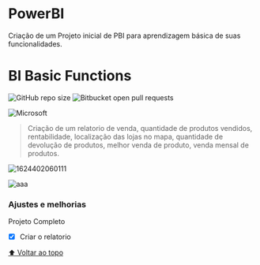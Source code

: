

# PowerBI
Criação de um Projeto inicial de PBI para aprendizagem básica de suas funcionalidades.

# BI Basic Functions

<!---Esses são exemplos. Veja https://shields.io para outras pessoas ou para personalizar este conjunto de escudos. Você pode querer incluir dependências, status do projeto e informações de licença aqui--->

![GitHub repo size](https://img.shields.io/github/repo-size/iuricode/README-template?style=for-the-badge)
![Bitbucket open pull requests](https://img.shields.io/bitbucket/pr-raw/iuricode/README-template?style=for-the-badge)

![Microsoft](https://img.shields.io/badge/Microsoft-666666?style=for-the-badge&logo=microsoft&logoColor=white)

> Criação de um relatorio de venda, quantidade de produtos vendidos, rentabilidade, localização das lojas no mapa, quantidade de devolução de produtos, melhor venda de produto, venda mensal de produtos.

![1624402060111](https://user-images.githubusercontent.com/82541610/123012533-c6e02480-d398-11eb-9ae1-80fdb210d734.jpg)

![aaa](https://user-images.githubusercontent.com/82541610/124191154-c252f480-da99-11eb-9f6f-46863f44e06d.png)

### Ajustes e melhorias

Projeto Completo

- [x] Criar o relatorio

[⬆ Voltar ao topo](#PowerBI)<br>
